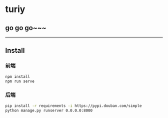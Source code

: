 # turiy

## go go go~~~

--------------------
## Install
### 前端
```bash
npm install
npm run serve
```

### 后端
```bash
pip install -r requirements -i https://pypi.douban.com/simple
python manage.py runserver 0.0.0.0:8000
```
